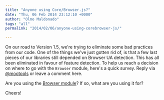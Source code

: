 ```yaml
---
title: "Anyone using Core/Browser.js?"
date: "Thu, 06 Feb 2014 23:12:10 +0000"
author: "Olmo Maldonado"
tags: "all"
permalink: "2014/02/06/anyone-using-corebrowser-js/"

---
```

On our road to Version 1.5, we're trying to eliminate some bad practices from our code. One of the things we've just gotten rid of, is that a few last pieces of our libraries still depended on Browser UA detection. This has all been eliminated in favour of feature detection. To help us reach a decision on where to go with the `Browser` module, here's a quick survey. Reply via [@mootools](https://twitter.com/mootools) or leave a comment here.

<!--more-->

Are you using the [Browser module](https://github.com/mootools/mootools-core/blob/master/Source/Browser/Browser.js)? If so, what are you using it for?

Cheers!